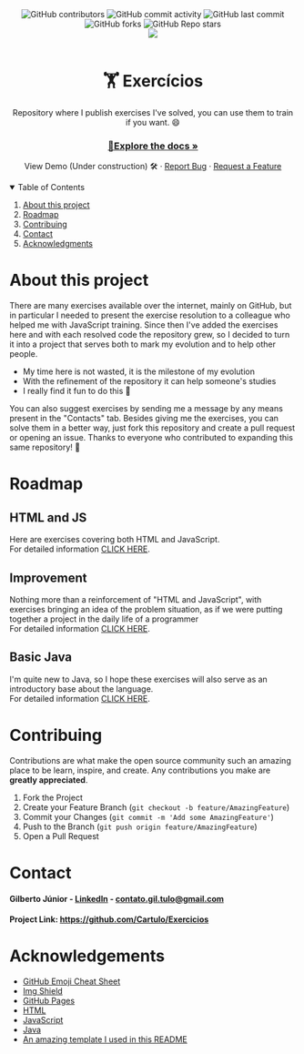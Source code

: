 <html>
<head>
<div style="text-align: center">
<img alt="GitHub contributors" src="https://img.shields.io/github/contributors/cartulo/exercicios?style=for-the-badge&color=00aeae">
<img alt="GitHub commit activity" src="https://img.shields.io/github/commit-activity/m/cartulo/exercicios?style=for-the-badge&color=00aeae">
<img alt="GitHub last commit" src="https://img.shields.io/github/last-commit/cartulo/exercicios?style=for-the-badge&color=00aeae">
<img alt="GitHub forks" src="https://img.shields.io/github/forks/cartulo/exercicios?style=for-the-badge&color=00aeae">
<img alt="GitHub Repo stars" src="https://img.shields.io/github/stars/cartulo/exercicios?style=for-the-badge&color=00aeae">
<br>
<a href="https://linkedin.com/in/gil-tulo"><img src="https://img.shields.io/badge/-LinkedIn-black.svg?style=for-the-badge&logo=linkedin&colorB=555"/></a>
<br><br>
</head>
<body>
<h1>🏋️ Exercícios</h1>
<p>Repository where I publish exercises I've solved, you can use them to train if you want. 😄 </p>
<a href="https://github.com/cartulo/exercicios"><h3>🔎Explore the docs »</h3></a>

<p>
View Demo (Under construction) 🛠️
·
<a href="https://github.com/cartulo/exercicios/issues">Report Bug</a>
·
<a href="https://github.com/cartulo/exercicios/issues">Request a Feature</a>
</p>
</div>
<details open>
<summary>Table of Contents</summary>
<ol>
    <li><a href="https://github.com/cartulo/exercicios#about-this-project">About this project</a></li>
    <li><a href="https://github.com/cartulo/exercicios#roadmap">Roadmap</a></li>
    <li><a href="https://github.com/cartulo/exercicios#contribuing">Contribuing</a></li>
    <li><a href="https://github.com/cartulo/exercicios#contact">Contact</a></li>
    <li><a href="https://github.com/cartulo/exercicios#acknowledgments">Acknowledgments</a></li>
</ol>
</details>

<h1>About this project</h1>
<p>
    There are many exercises available over the internet, mainly on GitHub, but in particular I needed to present the exercise resolution to a colleague who helped me with JavaScript training. Since then I've added the exercises here and with each resolved code the repository grew, so I decided to turn it into a project that serves both to mark my evolution and to help other people.
</p>
<ul>
    <li>My time here is not wasted, it is the milestone of my evolution</li>
    <li>With the refinement of the repository it can help someone's studies</li>
    <li>I really find it fun to do this 🤣</li>
</ul>
<p> 
    You can also suggest exercises by sending me a message by any means present in the "Contacts" tab. Besides giving me the exercises, you can solve them in a better way, just fork this repository and create a pull request or opening an issue.
    Thanks to everyone who contributed to expanding this same repository! 🎉
 </p>

<h1>Roadmap</h1>

<h2>HTML and JS</h2>
<p>Here are exercises covering both HTML and JavaScript. <br>
For detailed information <a href="https://github.com/Cartulo/Exercicios/blob/main/HTML%20e%20JS/README.md">CLICK HERE</a>.</p>

<h2>Improvement </h2>
<p>Nothing more than a reinforcement of "HTML and JavaScript", with exercises bringing an idea of the problem situation, as if we were putting together a project in the daily life of a programmer <br>
For detailed information <a href="https://github.com/Cartulo/Exercicios/blob/main/Aperfeicoamento/README.md">CLICK HERE</a>.</p>

<h2>Basic Java</h2>
<p>I'm quite new to Java, so I hope these exercises will also serve as an introductory base about the language. <br>
For detailed information <a href="https://github.com/Cartulo/Exercicios/blob/main/Java%20Basico/README.md">CLICK HERE</a>.</p>

<h1>Contribuing</h1>
<p>
    Contributions are what make the open source community such an amazing place to be learn, inspire, and create. Any contributions you make are <strong>greatly appreciated</strong>.
</p>
<ol>
    <li>Fork the Project</li>
    <li>Create your Feature Branch (<code>git checkout -b feature/AmazingFeature</code>)</li>
    <li>Commit your Changes (<code>git commit -m 'Add some AmazingFeature'</code>)</li>
    <li>Push to the Branch (<code>git push origin feature/AmazingFeature</code>)</li>
    <li>Open a Pull Request</li>
</ol>
<h1>Contact</h1>
<h4>Gilberto Júnior - <a href="linkedin.com/in/gil-tulo/">LinkedIn</a> - <a href="mailto:contato.gil.tulo@gmail.com">contato.gil.tulo@gmail.com</a></h4>
<h4>Project Link: <a href="https://github.com/Cartulo/Exercicios#readme">https://github.com/Cartulo/Exercicios</a></h4>

<h1>Acknowledgements</h1>
<ul>
    <li><a href="https://www.webpagefx.com/tools/emoji-cheat-sheet">GitHub Emoji Cheat Sheet</a></li>
    <li><a href="https://shields.io">Img Shield</a></li>
    <li><a href="https://pages.github.com">GitHub Pages</a></li>
    <li><a href="https://www.w3schools.com/html/html_intro.asp">HTML</a></li>
    <li><a href="https://developer.mozilla.org/en-US/docs/Web/JavaScript">JavaScript</a></li>
    <li><a href="https://www.oracle.com/br/java/technologies/javase-jdk8-doc-downloads.html">Java</a></li>
    <li><a href="https://github.com/othneildrew/Best-README-Template#about-the-project">An amazing template I used in this README</a></li>
</ul>
</body>
</html>
